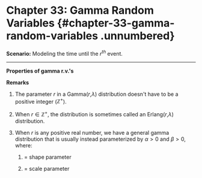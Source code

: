 # Chapter 33: Gamma Random Variables {#chapter-33-gamma-random-variables .unnumbered}

**Scenario:** Modeling the time until the $r^{th}$ event.

------------------------------------------------------------------------

**Properties of gamma r.v.'s**

**Remarks**

1.  The parameter $r$ in a Gamma($r$,$\lambda$) distribution doesn't
    have to be a positive integer ($\mathbb{Z}^{+}$).

2.  When $r\in \mathbb{Z}^{+}$, the distribution is sometimes called an
    Erlang($r$,$\lambda$) distribution.

3.  When $r$ is any positive real number, we have a general gamma
    distribution that is usually instead parameterized by $\alpha>0$ and
    $\beta>0$, where:

    1.  = shape parameter

    2.  = scale parameter
